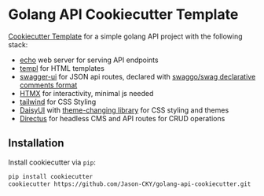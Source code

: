 # Golang API Cookiecutter Template

[Cookiecutter Template](https://github.com/cookiecutter/cookiecutter) for a simple golang API project with the following stack:

- [echo](https://echo.labstack.com/) web server for serving API endpoints
- [templ](https://templ.guide/) for HTML templates
- [swagger-ui](https://swagger.io/tools/swagger-ui/) for JSON api routes, declared with [swaggo/swag declarative comments format](https://github.com/swaggo/swag#declarative-comments-format)
- [HTMX](https://htmx.org/) for interactivity, minimal js needed
- [tailwind](https://tailwindcss.com/) for CSS Styling
- [DaisyUI](daisyui.com/) with [theme-changing library](https://github.com/saadeghi/theme-change) for CSS styling and themes
- [Directus](https://directus.io/) for headless CMS and API routes for CRUD operations

## Installation

Install cookiecutter via `pip`:

```sh
pip install cookiecutter
cookiecutter https://github.com/Jason-CKY/golang-api-cookiecutter.git
```
